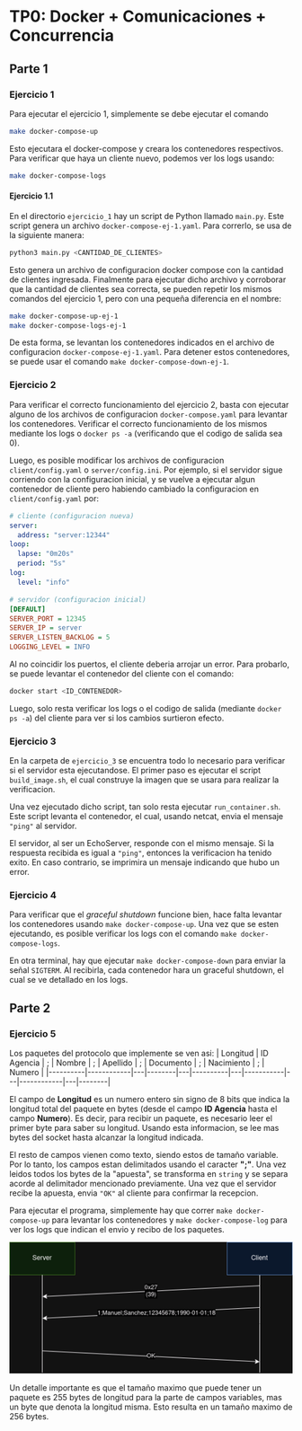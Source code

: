 # TP0: Docker + Comunicaciones + Concurrencia

## Parte 1

### Ejercicio 1
Para ejecutar el ejercicio 1, simplemente se debe ejecutar el comando

```bash
make docker-compose-up
```

Esto ejecutara el docker-compose y creara los contenedores respectivos. Para verificar que haya un cliente nuevo, podemos ver los logs usando:

```bash
make docker-compose-logs
```

#### Ejercicio 1.1
En el directorio `ejercicio_1` hay un script de Python llamado `main.py`. Este script genera un archivo `docker-compose-ej-1.yaml`. Para correrlo, se usa de la siguiente manera:

```bash
python3 main.py <CANTIDAD_DE_CLIENTES>
```

Esto genera un archivo de configuracion docker compose con la cantidad de clientes ingresada. Finalmente para ejecutar dicho archivo y corroborar que la cantidad de clientes sea correcta, se pueden repetir los mismos comandos del ejercicio 1, pero con una pequeña diferencia en el nombre:

```bash
make docker-compose-up-ej-1
make docker-compose-logs-ej-1
```

De esta forma, se levantan los contenedores indicados en el archivo de configuracion `docker-compose-ej-1.yaml`. Para detener estos contenedores, se puede usar el comando `make docker-compose-down-ej-1`.


### Ejercicio 2
Para verificar el correcto funcionamiento del ejercicio 2, basta con ejecutar alguno de los archivos de configuracion `docker-compose.yaml` para levantar los contenedores. Verificar el correcto funcionamiento de los mismos mediante los logs o `docker ps -a` (verificando que el codigo de salida sea 0).

Luego, es posible modificar los archivos de configuracion `client/config.yaml` o `server/config.ini`. Por ejemplo, si el servidor sigue corriendo con la configuracion inicial, y se vuelve a ejecutar algun contenedor de cliente pero habiendo cambiado la configuracion en `client/config.yaml` por:
```yaml
# cliente (configuracion nueva)
server:
  address: "server:12344"
loop:
  lapse: "0m20s"
  period: "5s"
log:
  level: "info"
  ```

```ini
# servidor (configuracion inicial)
[DEFAULT]
SERVER_PORT = 12345
SERVER_IP = server
SERVER_LISTEN_BACKLOG = 5
LOGGING_LEVEL = INFO
```

Al no coincidir los puertos, el cliente deberia arrojar un error. Para probarlo, se puede levantar el contenedor del cliente con el comando:
```bash
docker start <ID_CONTENEDOR>
```

Luego, solo resta verificar los logs o el codigo de salida (mediante `docker ps -a`) del cliente para ver si los cambios surtieron efecto.


### Ejercicio 3
En la carpeta de `ejercicio_3` se encuentra todo lo necesario para verificar si el servidor esta ejecutandose. El primer paso es ejecutar el script `build_image.sh`, el cual construye la imagen que se usara para realizar la verificacion. 

Una vez ejecutado dicho script, tan solo resta ejecutar `run_container.sh`. Este script levanta el contenedor, el cual, usando netcat, envia el mensaje `"ping"` al servidor. 

El servidor, al ser un EchoServer, responde con el mismo mensaje. Si la respuesta recibida es igual a `"ping"`, entonces la verificacion ha tenido exito. En caso contrario, se imprimira un mensaje indicando que hubo un error.


### Ejercicio 4
Para verificar que el *graceful shutdown* funcione bien, hace falta levantar los contenedores usando `make docker-compose-up`. Una vez que se esten ejecutando, es posible verificar los logs con el comando `make docker-compose-logs`.

En otra terminal, hay que ejecutar `make docker-compose-down` para enviar la señal `SIGTERM`. Al recibirla, cada contenedor hara un graceful shutdown, el cual se ve detallado en los logs.


## Parte 2

### Ejercicio 5

Los paquetes del protocolo que implemente se ven asi:
| Longitud | ID Agencia | ; | Nombre | ; | Apellido | ; | Documento | ; | Nacimiento | ; | Numero | 
|----------|------------|---|--------|---|----------|---|-----------|---|------------|---|--------|

El campo de **Longitud** es un numero entero sin signo de 8 bits que indica la longitud total del paquete en bytes (desde el campo **ID Agencia** hasta el campo **Numero**). Es decir, para recibir un paquete, es necesario leer el primer byte para saber su longitud. Usando esta informacion, se lee mas bytes del socket hasta alcanzar la longitud indicada.

El resto de campos vienen como texto, siendo estos de tamaño variable. Por lo tanto, los campos estan delimitados usando el caracter **";"**. Una vez leidos todos los bytes de la "apuesta", se transforma en `string` y se separa acorde al delimitador mencionado previamente. Una vez que el servidor recibe la apuesta, envia `"OK"` al cliente para confirmar la recepcion.

Para ejecutar el programa, simplemente hay que correr `make docker-compose-up` para levantar los contenedores y `make docker-compose-log` para ver los logs que indican el envio y recibo de los paquetes. 

![Diagrama de protocolo](./images/ejercicio_5_envio_de_apuesta.png)

Un detalle importante es que el tamaño maximo que puede tener un paquete es 255 bytes de longitud para la parte de campos variables, mas un byte que denota la longitud misma. Esto resulta en un tamaño maximo de 256 bytes.